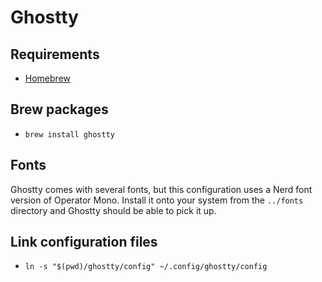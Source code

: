 # Ghostty

## Requirements
- [Homebrew](https://brew.sh)

## Brew packages
- `brew install ghostty`

## Fonts
Ghostty comes with several fonts, but this configuration uses a Nerd font
version of Operator Mono. Install it onto your system from the `../fonts`
directory and Ghostty should be able to pick it up.

## Link configuration files
- `ln -s "$(pwd)/ghostty/config" ~/.config/ghostty/config`
